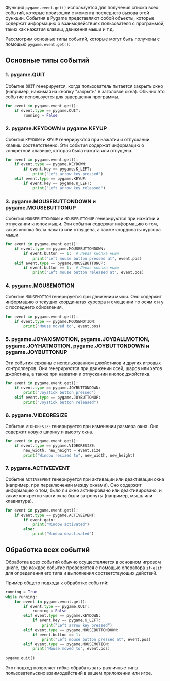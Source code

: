 Функция `pygame.event.get()` используется для получения списка всех событий, которые произошли с момента последнего вызова этой функции. События в Pygame представляют собой объекты, которые содержат информацию о взаимодействиях пользователя с программой, таких как нажатия клавиш, движения мыши и т.д.

Рассмотрим основные типы событий, которые могут быть получены с помощью `pygame.event.get()`:

## Основные типы событий

### 1. pygame.QUIT
Событие `QUIT` генерируется, когда пользователь пытается закрыть окно (например, нажимая на кнопку "закрыть" в заголовке окна). Обычно это событие используется для завершения программы.
```python
for event in pygame.event.get():
    if event.type == pygame.QUIT:
        running = False
```

### 2. pygame.KEYDOWN и pygame.KEYUP
События `KEYDOWN` и `KEYUP` генерируются при нажатии и отпускании клавиш соответственно. Эти события содержат информацию о конкретной клавише, которая была нажата или отпущена.
```python
for event in pygame.event.get():
    if event.type == pygame.KEYDOWN:
        if event.key == pygame.K_LEFT:
            print("Left arrow key pressed")
    elif event.type == pygame.KEYUP:
        if event.key == pygame.K_LEFT:
            print("Left arrow key released")
```

### 3. pygame.MOUSEBUTTONDOWN и pygame.MOUSEBUTTONUP
События `MOUSEBUTTONDOWN` и `MOUSEBUTTONUP` генерируются при нажатии и отпускании кнопок мыши. Эти события содержат информацию о том, какая кнопка была нажата или отпущена, а также координаты курсора мыши.
```python
for event in pygame.event.get():
    if event.type == pygame.MOUSEBUTTONDOWN:
        if event.button == 1:  # Левая кнопка мыши
            print("Left mouse button pressed at", event.pos)
    elif event.type == pygame.MOUSEBUTTONUP:
        if event.button == 1:  # Левая кнопка мыши
            print("Left mouse button released at", event.pos)
```

### 4. pygame.MOUSEMOTION
Событие `MOUSEMOTION` генерируется при движении мыши. Оно содержит информацию о текущих координатах курсора и смещении по осям x и y с последнего обновления.
```python
for event in pygame.event.get():
    if event.type == pygame.MOUSEMOTION:
        print("Mouse moved to", event.pos)
```

### 5. pygame.JOYAXISMOTION, pygame.JOYBALLMOTION, pygame.JOYHATMOTION, pygame.JOYBUTTONDOWN и pygame.JOYBUTTONUP
Эти события связаны с использованием джойстиков и других игровых контроллеров. Они генерируются при движении осей, шаров или хэтов джойстика, а также при нажатии и отпускании кнопок джойстика.
```python
for event in pygame.event.get():
    if event.type == pygame.JOYBUTTONDOWN:
        print("Joystick button pressed")
    elif event.type == pygame.JOYBUTTONUP:
        print("Joystick button released")
```

### 6. pygame.VIDEORESIZE
Событие `VIDEORESIZE` генерируется при изменении размера окна. Оно содержит новую ширину и высоту окна.
```python
for event in pygame.event.get():
    if event.type == pygame.VIDEORESIZE:
        new_width, new_height = event.size
        print("Window resized to", new_width, new_height)
```

### 7. pygame.ACTIVEEVENT
Событие `ACTIVEEVENT` генерируется при активации или деактивации окна (например, при переключении между окнами). Оно содержит информацию о том, было ли окно активировано или деактивировано, и какие конкретно части окна были затронуты (например, мышь или клавиатура).
```python
for event in pygame.event.get():
    if event.type == pygame.ACTIVEEVENT:
        if event.gain:
            print("Window activated")
        else:
            print("Window deactivated")
```

## Обработка всех событий
Обработка всех событий обычно осуществляется в основном игровом цикле, где каждое событие проверяется с помощью оператора `if-elif` для определения его типа и выполнения соответствующих действий.

Пример общего подхода к обработке событий:
```python
running = True
while running:
    for event in pygame.event.get():
        if event.type == pygame.QUIT:
            running = False
        elif event.type == pygame.KEYDOWN:
            if event.key == pygame.K_LEFT:
                print("Left arrow key pressed")
        elif event.type == pygame.MOUSEBUTTONDOWN:
            if event.button == 1:
                print("Left mouse button pressed at", event.pos)
        elif event.type == pygame.MOUSEMOTION:
            print("Mouse moved to", event.pos)

pygame.quit()
```

Этот подход позволяет гибко обрабатывать различные типы пользовательских взаимодействий в вашем приложении или игре.